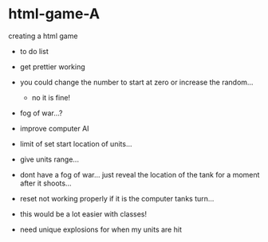 # html-game-A

creating a html game

- to do list
- get prettier working
- you could change the number to start at zero or increase the random...

  - no it is fine!

- fog of war...?
- improve computer AI
- limit of set start location of units...
- give units range...
- dont have a fog of war... just reveal the location of the tank for a moment after it shoots...
- reset not working properly if it is the computer tanks turn...
- this would be a lot easier with classes!
- need unique explosions for when my units are hit
